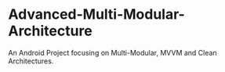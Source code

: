# Advanced-Multi-Modular-Architecture
An Android Project focusing on Multi-Modular, MVVM and Clean Architectures.
